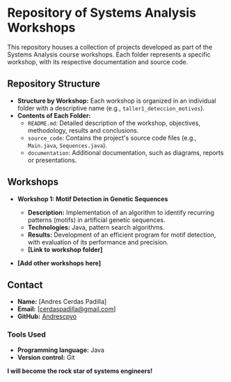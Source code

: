 # Repository of Systems Analysis Workshops

This repository houses a collection of projects developed as part of the Systems Analysis course workshops. Each folder represents a specific workshop, with its respective documentation and source code.

## Repository Structure

* **Structure by Workshop:** Each workshop is organized in an individual folder with a descriptive name (e.g., `taller1_deteccion_motivos`).
* **Contents of Each Folder:**
    * `README.md`: Detailed description of the workshop, objectives, methodology, results and conclusions.
    * `source_code`: Contains the project's source code files (e.g., `Main.java`, `Sequences.java`).
    * `documentation`: Additional documentation, such as diagrams, reports or presentations.

## Workshops

* **Workshop 1: Motif Detection in Genetic Sequences**
    * **Description:** Implementation of an algorithm to identify recurring patterns (motifs) in artificial genetic sequences.
    * **Technologies:** Java, pattern search algorithms.
    * **Results:** Development of an efficient program for motif detection, with evaluation of its performance and precision.
    * **[Link to workshop folder]**

* **[Add other workshops here]**

## Contact

* **Name:** [Andres Cerdas Padilla]
* **Email:** [cerdaspadilla@gmail.com]
* **GitHub:** [Andrescpyo](https://github.com/Andrescpyo)

### Tools Used

* **Programming language:** Java
* **Version control:** Git

**I will become the rock star of systems engineers!**